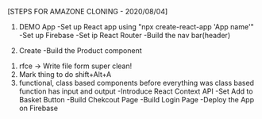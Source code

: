 [STEPS FOR AMAZONE CLONING - 2020/08/04]
1. DEMO App
-Set up React app using
"npx create-react-app 'App name'"
-Set up Firebase
-Set ip React Router
-Build the nav bar(header)

2. Create
-Build the Product component
1) rfce -> Write file form super clean!
2) Mark thing to do shift+Alt+A
3) functional, class based components
before everything was class based
function has input and output
-Introduce React Context API
-Set Add to Basket Button
-Build Chekcout Page
-Build Login Page
-Deploy the App on Firebase